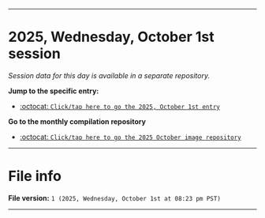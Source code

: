 
***

# 2025, Wednesday, October 1st session

_Session data for this day is available in a separate repository._

**Jump to the specific entry:**

- [:octocat: `Click/tap here to go the 2025, October 1st entry`](https://github.com/seanpm2001/SeansLifeArchive_Images_ModernSmurfsVillage_Y2025_V10/tree/SeansLifeArchive_ModernSmurfsVillage_Y2025_V10_Main-dev/2025/10_October/01/)

**Go to the monthly compilation repository**

- [:octocat: `Click/tap here to go the 2025 October image repository`](https://github.com/seanpm2001/SeansLifeArchive_Images_ModernSmurfsVillage_Y2025_V10/)

***

# File info

**File version:** `1 (2025, Wednesday, October 1st at 08:23 pm PST)`

***

